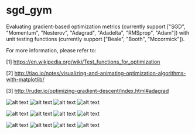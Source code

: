 # sgd_gym

Evaluating gradient-based optimization metrics (currently support ["SGD", "Momentum", "Nesterov", "Adagrad", "Adadelta", "RMSprop", "Adam"]) with unit testing functions (currently support ["Beale", "Booth", "Mccormick"]).

For more information, please refer to:

[1] https://en.wikipedia.org/wiki/Test_functions_for_optimization

[2] http://tiao.io/notes/visualizing-and-animating-optimization-algorithms-with-matplotlib/

[3] http://ruder.io/optimizing-gradient-descent/index.html#adagrad

![alt text](images/Beale.png "Beale function")
![alt text](images/Beale_gradient.png "Beale_gradient function")
![alt text](images/Beale_0.png "Beale_0")
![alt text](images/Beale_1.png "Beale_1")

![alt text](images/Beale.png "Booth function")
![alt text](images/Beale_gradient.png "Booth_gradient function")
![alt text](images/Beale_0.png "Booth_0")
![alt text](images/Beale_1.png "Booth_1")

![alt text](images/Beale.png "Mccormick function")
![alt text](images/Beale_gradient.png "Mccormick_gradient function")
![alt text](images/Beale_0.png "Mccormick_0")
![alt text](images/Beale_1.png "Mccormick_1")
